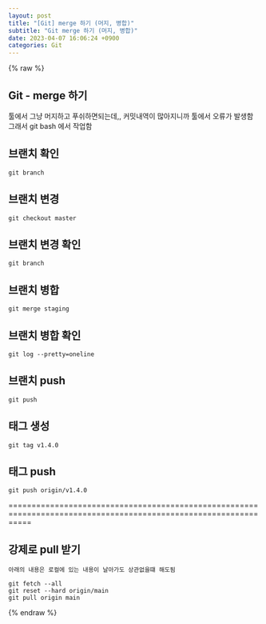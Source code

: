 ```yaml
---  
layout: post  
title: "[Git] merge 하기 (머지, 병합)"  
subtitle: "Git merge 하기 (머지, 병합)"  
date: 2023-04-07 16:06:24 +0900  
categories: Git  
---  
```

{% raw %}  
## Git - merge 하기  
  툴에서 그냥 머지하고 푸쉬하면되는데,, 커밋내역이 많아지니까 툴에서 오류가 발생함  
  그래서 git bash 에서 작업함  
  
## 브랜치 확인  
	git branch  
  
## 브랜치 변경  
	git checkout master  
  
## 브랜치 변경 확인  
	git branch  
  
## 브랜치 병합  
	git merge staging  
  
## 브랜치 병합 확인  
	git log --pretty=oneline  
  
## 브랜치 push  
	git push  
  
## 태그 생성  
	git tag v1.4.0  
  
## 태그 push  
	git push origin/v1.4.0  
  
=================================================================================================================  
  
## 강제로 pull 받기  
	아래의 내용은 로컬에 있는 내용이 날아가도 상관없을떄 해도됨  
  
	git fetch --all  
	git reset --hard origin/main  
	git pull origin main  
{% endraw %}